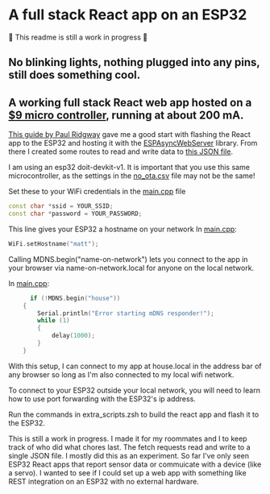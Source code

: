 
# A full stack React app on an ESP32
🚧 This readme is still a work in progress 🚧
## No blinking lights, nothing plugged into any pins, still does something cool.
## A working full stack React web app hosted on a [$9 micro controller](https://www.amazon.com/ESP-WROOM-32-Development-Microcontroller-Integrated-Compatible/dp/B07WCG1PLV/ref=sr_1_3?dib=eyJ2IjoiMSJ9.XBINg-sjhfF_gUtnMiKGjjEQQzaaOnS0BOX5B4WtqfLMYUub-A1GOALt3HxF_ltfwmsF1huTZqdb_GPfN7YgqBCPEWnZZEoSis5a2gL0lbApUkGkdrTqSVIZIK84BpLlgQyAlFxEeeDBYWmaTW-S-6HRvfIgAD6uxfau0-KkxZA1I_s7jVhrCfheWcDCVOYpVdbJe0Dr20tsEn3N8AtdCb1pBBWHiAy1aa-jG9200dY.avrbviAOUNPIh2avs_Og0ooquN4gcQFaWDeXi74dtg0&dib_tag=se&hvadid=557376324384&hvdev=c&hvlocphy=9007909&hvnetw=g&hvqmt=e&hvrand=5589188309751002162&hvtargid=kwd-462782567668&hydadcr=24328_13517622&keywords=esp32%2Bamazon&mcid=36bbc68ae03b3a6fa1ca8dca6f0091c1&qid=1740456180&sr=8-3&th=1), running at about 200 mA.

[This guide by Paul Ridgway](https://blockdev.io/react-on-the-esp32/) gave me a good start with flashing the React app to the ESP32 and hosting it with the [ESPAsyncWebServer](https://github.com/lacamera/ESPAsyncWebServer) library.  From there I created some routes to read and write data to [this JSON file](src/whoDidWhatLast.json).

I am using an esp32 doit-devkit-v1.  It is important that you use this same microcontroller, as the settings in the [no_ota.csv](no_ota.csv) file may not be the same!

Set these to your WiFi credentials in the [main.cpp](src/main.cpp) file
```cpp
const char *ssid = YOUR_SSID;
const char *password = YOUR_PASSWORD;
```

This line gives your ESP32 a hostname on your network
In [main.cpp](src/main.cpp):
```cpp
WiFi.setHostname("matt");
```

Calling MDNS.begin("name-on-network") lets you connect to the app in your browser via name-on-network.local for anyone on the local network.

In [main.cpp](src/main.cpp):
```cpp
      if (!MDNS.begin("house"))
    {
        Serial.println("Error starting mDNS responder!");
        while (1)
        {
            delay(1000);
        }
    }
```

With this setup, I can connect to my app at house.local in the address bar of any browser so long as I'm also connected to my local wifi network.  

To connect to your ESP32 outside your local network, you will need to learn how to use port forwarding with the ESP32's ip address.

Run the commands in extra_scripts.zsh to build the react app and flash it to the ESP32.

This is still a work in progress.  I made it for my roommates and I to keep track of who did what chores last.  The fetch requests read and write to a single JSON file.  I mostly did this as an experiment.  So far I've only seen ESP32 React apps that report sensor data or commuicate with a device (like a servo).  I wanted to see if I could set up a web app with something like REST integration on an ESP32 with no external hardware.
